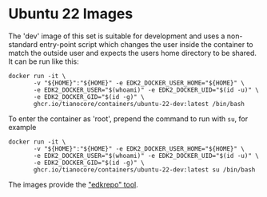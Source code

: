 # Ubuntu 22 Images

The 'dev' image of this set is suitable for development and uses a non-standard entry-point
script which changes the user inside the container to match the outside user
and expects the users home directory to be shared.
It can be run like this:
```
docker run -it \
       -v "${HOME}":"${HOME}" -e EDK2_DOCKER_USER_HOME="${HOME}" \
       -e EDK2_DOCKER_USER="$(whoami)" -e EDK2_DOCKER_UID="$(id -u)" \
       -e EDK2_DOCKER_GID="$(id -g)" \
       ghcr.io/tianocore/containers/ubuntu-22-dev:latest /bin/bash
```

To enter the container as 'root', prepend the command to run with `su`, for example
```
docker run -it \
       -v "${HOME}":"${HOME}" -e EDK2_DOCKER_USER_HOME="${HOME}" \
       -e EDK2_DOCKER_USER="$(whoami)" -e EDK2_DOCKER_UID="$(id -u)" \
       -e EDK2_DOCKER_GID="$(id -g)" \
       ghcr.io/tianocore/containers/ubuntu-22-dev:latest su /bin/bash
```

The images provide the ["edkrepo" tool](https://github.com/tianocore/edk2-edkrepo).

